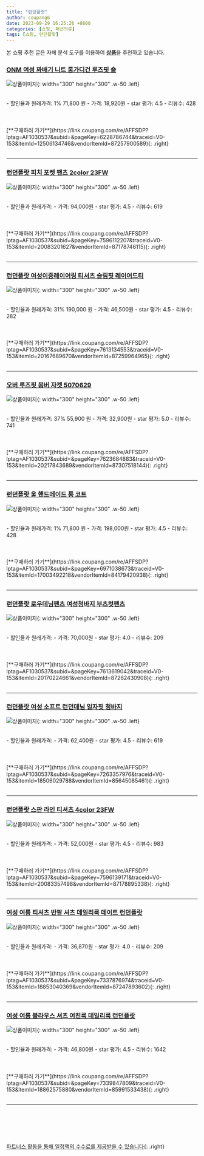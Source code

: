 ```yaml
---
title: "런던플랏"
author: coupang6
date: 2023-09-29 16:25:26 +0800
categories: [쇼핑, 패션의류]
tags: [쇼핑, 런던플랏]
---
```


본 쇼핑 추천 글은 자체 분석 도구를 이용하여 [**상품**](https://link.coupang.com/a/bao1ui)을 추천하고 있습니다.

### [ONM 여성 꽈배기 니트 롱가디건 루즈핏 숄](https://link.coupang.com/re/AFFSDP?lptag=AF1030537&subid=&pageKey=6228786744&traceid=V0-153&itemId=12506134746&vendorItemId=87257900589)

![상품이미지](https://thumbnail7.coupangcdn.com/thumbnails/remote/230x230ex/image/vendor_inventory/b754/4a0c5af0f77f6c62cd2515593963d7ece85309edc41236b2600f948e3210.jpg){: width="300" height="300" .w-50 .left}


<br>
- 할인율과 원래가격: 1%  71,800   원
- 가격: 18,920원
- star 평가: 4.5
- 리뷰수: 428
<br>
<br>
<br>
<br>
[**구매하러 가기**](https://link.coupang.com/re/AFFSDP?lptag=AF1030537&subid=&pageKey=6228786744&traceid=V0-153&itemId=12506134746&vendorItemId=87257900589){: .right}
<br>
<br>

---

### [런던플랏 피치 포켓 팬츠 2color 23FW](https://link.coupang.com/re/AFFSDP?lptag=AF1030537&subid=&pageKey=7596112207&traceid=V0-153&itemId=20083201627&vendorItemId=87178746115)

![상품이미지](https://thumbnail7.coupangcdn.com/thumbnails/remote/230x230ex/image/vendor_inventory/979e/eae8dea6d65601164f1e4036c33ee8f063d5c1220a11a0ae3d1579325b6a.jpg){: width="300" height="300" .w-50 .left}


<br>
- 할인율과 원래가격: 
- 가격: 94,000원
- star 평가: 4.5
- 리뷰수: 619
<br>
<br>
<br>
<br>
[**구매하러 가기**](https://link.coupang.com/re/AFFSDP?lptag=AF1030537&subid=&pageKey=7596112207&traceid=V0-153&itemId=20083201627&vendorItemId=87178746115){: .right}
<br>
<br>

---

### [런던플랏 여성이중레이어링 티셔츠 슬림핏 레이어드티](https://link.coupang.com/re/AFFSDP?lptag=AF1030537&subid=&pageKey=7613134553&traceid=V0-153&itemId=20167689670&vendorItemId=87259964965)

![상품이미지](https://thumbnail8.coupangcdn.com/thumbnails/remote/230x230ex/image/vendor_inventory/f890/4c701fb0bdeef7f603b86c8301d6d03f1dd4d19914407ca809ce76261c1f.jpeg){: width="300" height="300" .w-50 .left}


<br>
- 할인율과 원래가격: 31%  190,000   원
- 가격: 46,500원
- star 평가: 4.5
- 리뷰수: 282
<br>
<br>
<br>
<br>
[**구매하러 가기**](https://link.coupang.com/re/AFFSDP?lptag=AF1030537&subid=&pageKey=7613134553&traceid=V0-153&itemId=20167689670&vendorItemId=87259964965){: .right}
<br>
<br>

---

### [오버 루즈핏 봄버 자켓 5070629](https://link.coupang.com/re/AFFSDP?lptag=AF1030537&subid=&pageKey=7623684883&traceid=V0-153&itemId=20217843689&vendorItemId=87307518144)

![상품이미지](https://thumbnail9.coupangcdn.com/thumbnails/remote/230x230ex/image/vendor_inventory/8113/591ba773cc146498a98cff2900d4211928efff6552e7700a97f488c992f2.jpg){: width="300" height="300" .w-50 .left}


<br>
- 할인율과 원래가격: 37%  55,900   원
- 가격: 32,900원
- star 평가: 5.0
- 리뷰수: 741
<br>
<br>
<br>
<br>
[**구매하러 가기**](https://link.coupang.com/re/AFFSDP?lptag=AF1030537&subid=&pageKey=7623684883&traceid=V0-153&itemId=20217843689&vendorItemId=87307518144){: .right}
<br>
<br>

---

### [런던플랏 울 핸드메이드 롱 코트](https://link.coupang.com/re/AFFSDP?lptag=AF1030537&subid=&pageKey=6971038673&traceid=V0-153&itemId=17003492218&vendorItemId=84179420938)

![상품이미지](https://thumbnail7.coupangcdn.com/thumbnails/remote/230x230ex/image/vendor_inventory/d374/540de1c1e1c42925e4fec1aac2728e54b743a1492ccd7d6252bf02397e36.jpeg){: width="300" height="300" .w-50 .left}


<br>
- 할인율과 원래가격: 1%  71,800   원
- 가격: 198,000원
- star 평가: 4.5
- 리뷰수: 428
<br>
<br>
<br>
<br>
[**구매하러 가기**](https://link.coupang.com/re/AFFSDP?lptag=AF1030537&subid=&pageKey=6971038673&traceid=V0-153&itemId=17003492218&vendorItemId=84179420938){: .right}
<br>
<br>

---

### [런던플랏 로우데님팬츠 여성청바지 부츠컷팬츠](https://link.coupang.com/re/AFFSDP?lptag=AF1030537&subid=&pageKey=7613619042&traceid=V0-153&itemId=20170224661&vendorItemId=87262430908)

![상품이미지](https://thumbnail7.coupangcdn.com/thumbnails/remote/230x230ex/image/vendor_inventory/003b/37518154eed3be533d20e905b71228bc2e08081c80818b44e5ff22e738ac.jpeg){: width="300" height="300" .w-50 .left}


<br>
- 할인율과 원래가격: 
- 가격: 70,000원
- star 평가: 4.0
- 리뷰수: 209
<br>
<br>
<br>
<br>
[**구매하러 가기**](https://link.coupang.com/re/AFFSDP?lptag=AF1030537&subid=&pageKey=7613619042&traceid=V0-153&itemId=20170224661&vendorItemId=87262430908){: .right}
<br>
<br>

---

### [런던플랏 여성 소프트 런던데님 일자핏 청바지](https://link.coupang.com/re/AFFSDP?lptag=AF1030537&subid=&pageKey=7263357976&traceid=V0-153&itemId=18506029788&vendorItemId=85645085461)

![상품이미지](https://thumbnail6.coupangcdn.com/thumbnails/remote/230x230ex/image/vendor_inventory/5ded/b22f2ed2d76bf8d8d242dc51ee9e2a7c8d7cc7feb8708445226b5fcf121c.jpeg){: width="300" height="300" .w-50 .left}


<br>
- 할인율과 원래가격: 
- 가격: 62,400원
- star 평가: 4.5
- 리뷰수: 619
<br>
<br>
<br>
<br>
[**구매하러 가기**](https://link.coupang.com/re/AFFSDP?lptag=AF1030537&subid=&pageKey=7263357976&traceid=V0-153&itemId=18506029788&vendorItemId=85645085461){: .right}
<br>
<br>

---

### [런던플랏 스판 라인 티셔츠 4color 23FW](https://link.coupang.com/re/AFFSDP?lptag=AF1030537&subid=&pageKey=7596139171&traceid=V0-153&itemId=20083357498&vendorItemId=87178895338)

![상품이미지](https://thumbnail6.coupangcdn.com/thumbnails/remote/230x230ex/image/vendor_inventory/cc32/62eb2c1b58f8d34d5db5ab9c9a1e2906c9c8c21a5de7e089c045b10b68d6.jpg){: width="300" height="300" .w-50 .left}


<br>
- 할인율과 원래가격: 
- 가격: 52,000원
- star 평가: 4.5
- 리뷰수: 983
<br>
<br>
<br>
<br>
[**구매하러 가기**](https://link.coupang.com/re/AFFSDP?lptag=AF1030537&subid=&pageKey=7596139171&traceid=V0-153&itemId=20083357498&vendorItemId=87178895338){: .right}
<br>
<br>

---

### [여성 여름 티셔츠 반팔 셔츠 데일리룩 데이트 런던플랏](https://link.coupang.com/re/AFFSDP?lptag=AF1030537&subid=&pageKey=7337876974&traceid=V0-153&itemId=18853040369&vendorItemId=87247893602)

![상품이미지](https://thumbnail7.coupangcdn.com/thumbnails/remote/230x230ex/image/vendor_inventory/40d4/9044b4fd1fcc1a1acfe884073a80c7418f66e0cb5b0545714f689f5b2dfc.jpg){: width="300" height="300" .w-50 .left}


<br>
- 할인율과 원래가격: 
- 가격: 36,870원
- star 평가: 4.0
- 리뷰수: 209
<br>
<br>
<br>
<br>
[**구매하러 가기**](https://link.coupang.com/re/AFFSDP?lptag=AF1030537&subid=&pageKey=7337876974&traceid=V0-153&itemId=18853040369&vendorItemId=87247893602){: .right}
<br>
<br>

---

### [여성 여름 블라우스 셔츠 여친룩 데일리룩 런던플랏](https://link.coupang.com/re/AFFSDP?lptag=AF1030537&subid=&pageKey=7339847809&traceid=V0-153&itemId=18862575880&vendorItemId=85991533438)

![상품이미지](https://thumbnail7.coupangcdn.com/thumbnails/remote/230x230ex/image/vendor_inventory/8be6/5687221198f1bb3c5e2429e22172bec6943d27cfbacbb80d1c54cb3eaaf3.jpg){: width="300" height="300" .w-50 .left}


<br>
- 할인율과 원래가격: 
- 가격: 46,800원
- star 평가: 4.5
- 리뷰수: 1642
<br>
<br>
<br>
<br>
[**구매하러 가기**](https://link.coupang.com/re/AFFSDP?lptag=AF1030537&subid=&pageKey=7339847809&traceid=V0-153&itemId=18862575880&vendorItemId=85991533438){: .right}
<br>
<br>

---
<br><br><br><br><br> [파트너스 활동을 통해 일정액의 수수료를 제공받을 수 있습니다](https://link.coupang.com/a/bao1ui){: .right}